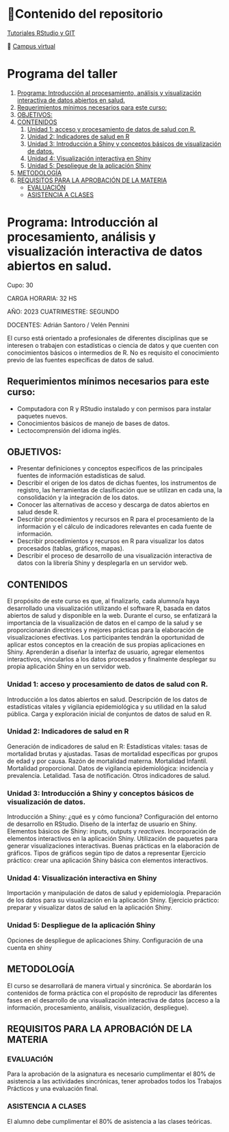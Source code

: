 # :frog:Contenido del repositorio 

[Tutoriales RStudio y GIT](https://agsantoro.github.io/untref2023/RMD/RMD02Tutorial/Tutorial1.html)

:school: [Campus virtual](https://presenciales.untref.edu.ar/acceso.cgi)

<!---
[Documento para procesar poblaciones](https://agsantoro.github.io/untref2023/RMD/RMD01_Poblacion/01_ProyeccionesDePoblacion.html)
 -->

<!-- Índice -->
# Programa del taller

1. [Programa: Introducción al procesamiento, análisis y visualización interactiva de datos abiertos en salud.](#programa-introducción-al-procesamiento-análisis-y-visualización-interactiva-de-datos-abiertos-en-salud)
2. [Requerimientos mínimos necesarios para este curso:](https://github.com/agsantoro/untref2023/blob/main/README.md#requerimientos-m%C3%ADnimos-necesarios-para-este-curso)
3. [OBJETIVOS:](#objetivos)
4. [CONTENIDOS](#contenidos)
    1. [Unidad 1: acceso y procesamiento de datos de salud con R.](#unidad-1-acceso-y-procesamiento-de-datos-de-salud-con-r)
    2. [Unidad 2: Indicadores de salud en R](#unidad-2-indicadores-de-salud-en-r)
    3. [Unidad 3: Introducción a Shiny y conceptos básicos de visualización de datos.](#unidad-3-introducción-a-shiny-y-conceptos-básicos-de-visualización-de-datos)
    4. [Unidad 4: Visualización interactiva en Shiny](#unidad-4-visualización-interactiva-en-shiny)
    5. [Unidad 5: Despliegue de la aplicación Shiny](#unidad-5-despliegue-de-la-aplicación-shiny)
5. [METODOLOGÍA](#metodología)
6. [REQUISITOS PARA LA APROBACIÓN DE LA MATERIA](#requisitos-para-la-aprobación-de-la-materia)
    - [EVALUACIÓN](#evaluación)
    - [ASISTENCIA A CLASES](#asistencia-a-clases)

<!-- Contenido -->
# Programa: Introducción al procesamiento, análisis y visualización interactiva de datos abiertos en salud.

Cupo: 30

CARGA HORARIA: 32 HS

AÑO: 2023 CUATRIMESTRE: SEGUNDO

DOCENTES: Adrián Santoro / Velén Pennini

El curso está orientado a profesionales de diferentes disciplinas que se interesen o trabajen con estadísticas o ciencia de datos y que cuenten con conocimientos básicos o intermedios de R. No es requisito el conocimiento previo de las fuentes específicas de datos de salud.

## Requerimientos mínimos necesarios para este curso: 

- Computadora con R y RStudio instalado y con permisos para instalar paquetes nuevos.
- Conocimientos básicos de manejo de bases de datos.
- Lectocomprensión del idioma inglés.

## OBJETIVOS:

- Presentar definiciones y conceptos específicos de las principales fuentes de información estadísticas de salud.
- Describir el origen de los datos de dichas fuentes, los instrumentos de registro, las herramientas de clasificación que se utilizan en cada una, la consolidación y la integración de los datos.
- Conocer las alternativas de acceso y descarga de datos abiertos en salud desde R.
- Describir procedimientos y recursos en R para el procesamiento de la información y el cálculo de indicadores relevantes en cada fuente de información.
- Describir procedimientos y recursos en R para visualizar los datos procesados (tablas, gráficos, mapas).
- Describir el proceso de desarrollo de una visualización interactiva de datos con la librería Shiny y desplegarla en un servidor web.

## CONTENIDOS 

El propósito de este curso es que, al finalizarlo, cada alumno/a haya desarrollado una visualización utilizando el software R, basada en datos abiertos de salud y disponible en la web. Durante el curso, se enfatizará la importancia de la visualización de datos en el campo de la salud y se proporcionarán directrices y mejores prácticas para la elaboración de visualizaciones efectivas. Los participantes tendrán la oportunidad de aplicar estos conceptos en la creación de sus propias aplicaciones en Shiny. Aprenderán a diseñar la interfaz de usuario, agregar elementos interactivos, vincularlos a los datos procesados y finalmente desplegar su propia aplicación Shiny en un servidor web.

### Unidad 1: acceso y procesamiento de datos de salud con R. 

Introducción a los datos abiertos en salud. Descripción de los datos de estadísticas vitales y vigilancia epidemiológica y su utilidad en la salud pública. Carga y exploración inicial de conjuntos de datos de salud en R.

### Unidad 2: Indicadores de salud en R 

Generación de indicadores de salud en R: Estadísticas vitales: tasas de mortalidad brutas y ajustadas. Tasas de mortalidad específicas por grupos de edad y por causa. Razón de mortalidad materna. Mortalidad Infantil. Mortalidad proporcional. Datos de vigilancia epidemiológica: incidencia y prevalencia. Letalidad. Tasa de notificación. Otros indicadores de salud.

### Unidad 3: Introducción a Shiny y conceptos básicos de visualización de datos. 

Introducción a Shiny: ¿qué es y cómo funciona? Configuración del entorno de desarrollo en RStudio. Diseño de la interfaz de usuario en Shiny. Elementos básicos de Shiny: inputs, outputs y _reactives_. Incorporación de elementos interactivos en la aplicación Shiny. Utilización de paquetes para generar visualizaciones interactivas.  Buenas prácticas en la elaboración de gráficos. Tipos de gráficos según tipo de datos a representar  Ejercicio práctico: crear una aplicación Shiny básica con elementos interactivos.

### Unidad 4: Visualización interactiva en Shiny 

Importación y manipulación de datos de salud y epidemiología. Preparación de los datos para su visualización en la aplicación Shiny. Ejercicio práctico: preparar y visualizar datos de salud en la aplicación Shiny.

### Unidad 5: Despliegue de la aplicación Shiny 

Opciones de despliegue de aplicaciones Shiny. Configuración de una cuenta en shiny

## METODOLOGÍA
El curso se desarrollará de manera virtual y sincrónica. Se abordarán los contenidos de forma práctica con el propósito de reproducir las diferentes fases en el desarrollo de una visualización interactiva de datos (acceso a la información, procesamiento, análisis, visualización, despliegue).

## REQUISITOS PARA LA APROBACIÓN DE LA MATERIA
### EVALUACIÓN
Para la aprobación de la asignatura es necesario cumplimentar el 80% de asistencia a las actividades sincrónicas, tener aprobados todos los Trabajos Prácticos y una evaluación final.
### ASISTENCIA A CLASES
El alumno debe cumplimentar el 80% de asistencia a las clases teóricas.
